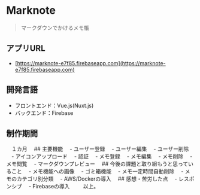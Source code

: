 # Marknote

> マークダウンでかけるメモ帳

## アプリURL
- [https://marknote-e7f85.firebaseapp.com](https://marknote-e7f85.firebaseapp.com)
## 開発言語
- フロントエンド：Vue.js(Nuxt.js)
- バックエンド：Firebase
## 制作期間
　１カ月
　## 主要機能
　- ユーザー登録
　- ユーザー編集
　- ユーザー削除
　- アイコンアップロード
　- 認証
　- メモ登録
　- メモ編集
　- メモ削除
　- メモ閲覧
　- マークダウンプレビュー
　## 今後の課題と取り組もうと思っていること
　- メモ機能への画像
　- ゴミ箱機能
　- メモ一定時間自動削除
　- メモのカテゴリ別分類
　- AWS/Dockerの導入
　## 感想・苦労した点
　- レスポンシブ
　- Firebaseの導入
　
　以上。
